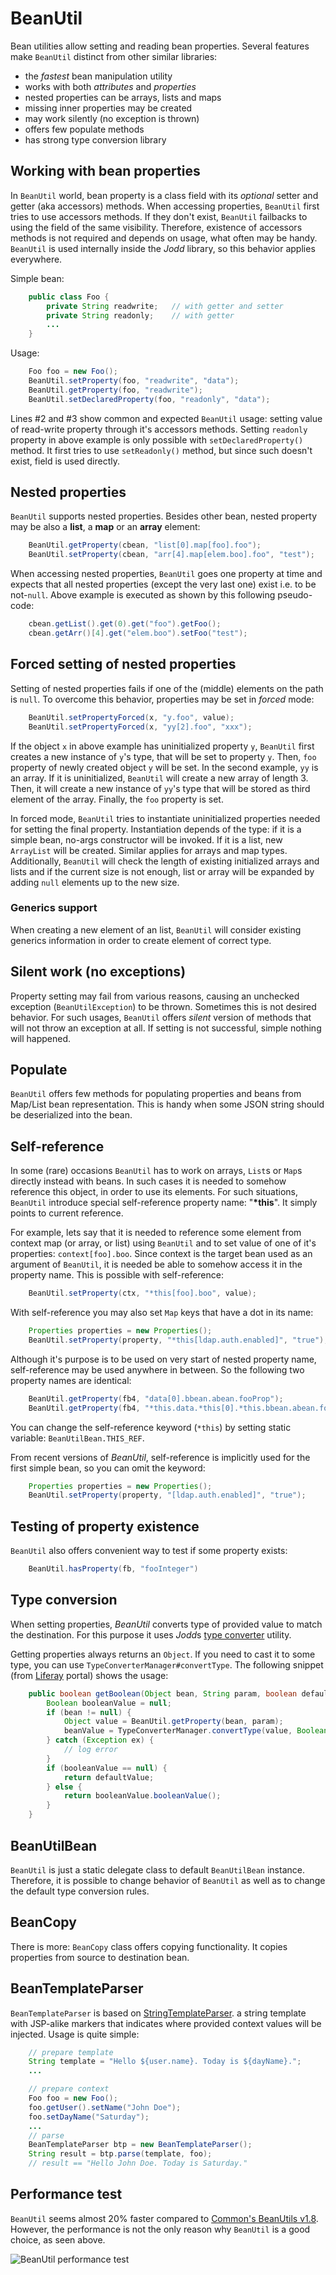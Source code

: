 # BeanUtil

Bean utilities allow setting and reading bean properties. Several
features make `BeanUtil` distinct from other similar libraries:

* the *fastest* bean manipulation utility
* works with both *attributes* and *properties*
* nested properties can be arrays, lists and maps
* missing inner properties may be created
* may work silently (no exception is thrown)
* offers few populate methods
* has strong type conversion library

## Working with bean properties

In `BeanUtil` world, bean property is a class field with its *optional*
setter and getter (aka accessors) methods. When accessing properties,
`BeanUtil` first tries to use accessors methods. If they don't exist,
`BeanUtil` failbacks to using the field of the same visibility.
Therefore, existence of accessors methods is not required and depends on
usage, what often may be handy. `BeanUtil` is used internally inside
the *Jodd* library, so this behavior applies everywhere.

Simple bean:

~~~~~ java
    public class Foo {
    	private String readwrite;   // with getter and setter
    	private String readonly;    // with getter
    	...
    }
~~~~~

Usage:

~~~~~ java
    Foo foo = new Foo();
    BeanUtil.setProperty(foo, "readwrite", "data");
    BeanUtil.getProperty(foo, "readwrite");
    BeanUtil.setDeclaredProperty(foo, "readonly", "data");
~~~~~

Lines #2 and #3 show common and expected `BeanUtil` usage: setting value
of read-write property through it's accessors methods. Setting
`readonly` property in above example is only possible with
`setDeclaredProperty()` method. It first tries to use `setReadonly()`
method, but since such doesn't exist, field is used directly.

## Nested properties

`BeanUtil` supports nested properties. Besides other bean, nested
property may be also a **list**, a **map** or an **array** element:

~~~~~ java
    BeanUtil.getProperty(cbean, "list[0].map[foo].foo");
    BeanUtil.setProperty(cbean, "arr[4].map[elem.boo].foo", "test");
~~~~~

When accessing nested properties, `BeanUtil` goes one property at time
and expects that all nested properties (except the very last one) exist
i.e. to be not-`null`. Above example is executed as shown by this
following pseudo-code:

~~~~~ java
    cbean.getList().get(0).get("foo").getFoo();
    cbean.getArr()[4].get("elem.boo").setFoo("test");
~~~~~


## Forced setting of nested properties

Setting of nested properties fails if one of the (middle) elements on
the path is `null`. To overcome this behavior, properties may be set in
*forced* mode:

~~~~~ java
    BeanUtil.setPropertyForced(x, "y.foo", value);
    BeanUtil.setPropertyForced(x, "yy[2].foo", "xxx");
~~~~~

If the object `x` in above example has uninitialized property `y`,
`BeanUtil` first creates a new instance of `y`\'s type, that will be set
to property `y`. Then, `foo` property of newly created object `y` will
be set. In the second example, `yy` is an array. If it is uninitialized,
`BeanUtil` will create a new array of length 3. Then, it will create a
new instance of `yy`\'s type that will be stored as third element of the
array. Finally, the `foo` property is set.

In forced mode, `BeanUtil` tries to instantiate uninitialized properties
needed for setting the final property. Instantiation depends of the
type: if it is a simple bean, no-args constructor will be invoked. If it
is a list, new `ArrayList` will be created. Similar applies for arrays
and map types. Additionally, `BeanUtil` will check the length of
existing initialized arrays and lists and if the current size is not
enough, list or array will be expanded by adding `null` elements up to
the new size.

### Generics support

When creating a new element of an list, `BeanUtil` will consider
existing generics information in order to create element of correct
type.

## Silent work (no exceptions)

Property setting may fail from various reasons, causing an unchecked
exception (`BeanUtilException`) to be thrown. Sometimes this is not
desired behavior. For such usages, `BeanUtil` offers *silent* version of
methods that will not throw an exception at all. If setting is not
successful, simple nothing will happened.

## Populate

`BeanUtil` offers few methods for populating properties and beans from
Map/List bean representation. This is handy when some JSON string should
be deserialized into the bean.

## Self-reference

In some (rare) occasions `BeanUtil` has to work on arrays, `List`s or
`Map`s directly instead with beans. In such cases it is needed to
somehow reference this object, in order to use its elements. For such
situations, `BeanUtil` introduce special self-reference property name:
\"**\*this**\". It simply points to current reference.

For example, lets say that it is needed to reference some element from
context map (or array, or list) using `BeanUtil` and to set value of one
of it's properties: `context[foo].boo`. Since context is the target
bean used as an argument of `BeanUtil`, it is needed be able to somehow
access it in the property name. This is possible with self-reference:

~~~~~ java
    BeanUtil.setProperty(ctx, "*this[foo].boo", value);
~~~~~

With self-reference you may also set `Map` keys that have a dot in its name:

~~~~~ java
    Properties properties = new Properties();
    BeanUtil.setProperty(property, "*this[ldap.auth.enabled]", "true");
~~~~~

Although it's purpose is to be used on very start of nested property
name, self-reference may be used anywhere in between. So the following
two property names are identical:

~~~~~ java
    BeanUtil.getProperty(fb4, "data[0].bbean.abean.fooProp");
    BeanUtil.getProperty(fb4, "*this.data.*this[0].*this.bbean.abean.fooProp");
~~~~~

You can change the self-reference keyword (`*this`) by setting static
variable: `BeanUtilBean.THIS_REF`.

From recent versions of *BeanUtil*, self-reference is implicitly used
for the first simple bean, so you can omit the keyword:

~~~~~ java
    Properties properties = new Properties();
    BeanUtil.setProperty(property, "[ldap.auth.enabled]", "true");
~~~~~


## Testing of property existence

`BeanUtil` also offers convenient way to test if some property exists:

~~~~~ java
    BeanUtil.hasProperty(fb, "fooInteger")
~~~~~

## Type conversion

When setting properties, *BeanUtil* converts type of provided value to
match the destination. For this purpose it uses *Jodd*s [type converter](typeconverter.html) utility.

Getting properties always returns an `Object`. If you need to cast it to
some type, you can use `TypeConverterManager#convertType`. The following
snippet (from [Liferay](http://www.liferay.com) portal) shows the usage:

~~~~~ java
    public boolean getBoolean(Object bean, String param, boolean defaultValue) {
    	Boolean booleanValue = null;
    	if (bean != null) {
    		Object value = BeanUtil.getProperty(bean, param);
    		beanValue = TypeConverterManager.convertType(value, Boolean.class);
    	} catch (Exception ex) {
    		// log error
    	}
    	if (booleanValue == null) {
    		return defaultValue;
    	} else {
    		return booleanValue.booleanValue();
    	}
    }
~~~~~

## BeanUtilBean

`BeanUtil` is just a static delegate class to default `BeanUtilBean`
instance. Therefore, it is possible to change behavior of `BeanUtil` as
well as to change the default type conversion rules.

## BeanCopy

There is more: `BeanCopy` class offers copying functionality. It copies
properties from source to destination bean.

## BeanTemplateParser

`BeanTemplateParser` is based on
[StringTemplateParser](stringtemplateparser.html). a string template
with JSP-alike markers that indicates where provided context values will
be injected. Usage is quite simple:

~~~~~ java
    // prepare template
    String template = "Hello ${user.name}. Today is ${dayName}.";
    ...

    // prepare context
    Foo foo = new Foo();
    foo.getUser().setName("John Doe");
    foo.setDayName("Saturday");
    ...
    // parse
    BeanTemplateParser btp = new BeanTemplateParser();
    String result = btp.parse(template, foo);
    // result == "Hello John Doe. Today is Saturday."
~~~~~

## Performance test

`BeanUtil` seems almost 20% faster compared to
[Common's BeanUtils v1.8](http://commons.apache.org/beanutils/).
However, the performance is not the only reason why `BeanUtil` is a good choice, as seen above.

![BeanUtil performance test](beanutil-benchmark.png)
